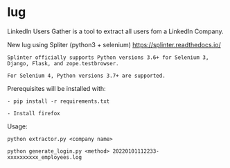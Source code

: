 # lug
LinkedIn Users Gather is a tool to extract all users fom a LinkedIn Company.

New lug using Spliter (python3 + selenium) https://splinter.readthedocs.io/

```
Splinter officially supports Python versions 3.6+ for Selenium 3, Django, Flask, and zope.testbrowser.

For Selenium 4, Python versions 3.7+ are supported.
```

Prerequisites will be installed with:

    - pip install -r requirements.txt

    - Install firefox

Usage:

    python extractor.py <company name>
    
    python generate_login.py <method> 20220101112233-xxxxxxxxxx_employees.log
